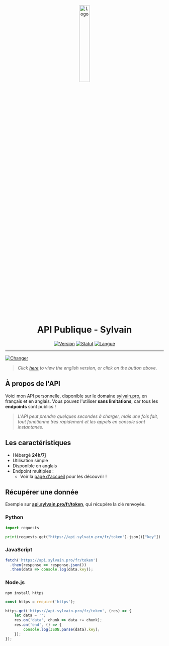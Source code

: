<div align="center">
  <a href="https://api.sylvain.pro"><img src="https://github.com/20syldev/api/blob/main/src/api.png" alt="Logo" width="25%" height="auto"></a>

# API Publique - Sylvain
  [![Version](https://custom-icon-badges.demolab.com/badge/Version%20:-v1.4.8-ee6464?logo=api.sylvain.pro&labelColor=23272A)](https://github.com/20syldev/api/releases/latest)
  [![Statut](https://img.shields.io/badge/Statut%20:-En%20ligne-42b85f?labelColor=23272A)](https://api.sylvain.pro)
  [![Langue](https://img.shields.io/badge/Langue%20:-FR-3857ab?labelColor=23272A)](https://github.com/20syldev/api#readme)
</div>

---

[![Changer](https://img.shields.io/badge/Lang%20:-EN-3857ab?labelColor=23272A)](https://github.com/20syldev/api/blob/main/README.en.md)
> *Click [here](https://github.com/20syldev/api/blob/main/README.en.md) to view the english version, or click on the button above.*

## À propos de l'API
Voici mon API personnelle, disponible sur le domaine [sylvain.pro](https://api.sylvain.pro), en français et en anglais. 
Vous pouvez l'utiliser **sans limitations**, car tous les **endpoints** sont publics !
> *L'API peut prendre quelques secondes à charger, mais une fois fait, tout fonctionne très rapidement et les appels en console sont instantanés.*

## Les caractéristiques
- Hébergé **24h/7j**
- Utilisation simple
- Disponible en anglais
- Endpoint multiples :
  - Voir la [page d'accueil](https://api.sylvain.pro/fr) pour les découvrir !

## Récupérer une donnée
Exemple sur **[api.sylvain.pro/fr/token](https://api.sylvain.pro/fr/token)**, qui récupère la clé renvoyée.
### Python
```py
import requests

print(requests.get("https://api.sylvain.pro/fr/token").json()["key"])
```

### JavaScript
```js
fetch('https://api.sylvain.pro/fr/token')
  .then(response => response.json())
  .then(data => console.log(data.key));
```

### Node.js
```
npm install https
```
```js
const https = require('https');

https.get('https://api.sylvain.pro/fr/token', (res) => {
    let data = '';
    res.on('data', chunk => data += chunk);
    res.on('end', () => {
        console.log(JSON.parse(data).key);
    });
});
```
